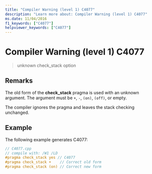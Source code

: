 ```yaml
---
title: "Compiler Warning (level 1) C4077"
description: "Learn more about: Compiler Warning (level 1) C4077"
ms.date: 11/04/2016
f1_keywords: ["C4077"]
helpviewer_keywords: ["C4077"]
---
```

# Compiler Warning (level 1) C4077

> unknown check_stack option

## Remarks

The old form of the **check_stack** pragma is used with an unknown argument. The argument must be `+`, `-`, `(on)`, `(off)`, or empty.

The compiler ignores the pragma and leaves the stack checking unchanged.

## Example

The following example generates C4077:

```cpp
// C4077.cpp
// compile with: /W1 /LD
#pragma check_stack yes // C4077
#pragma check_stack +    // Correct old form
#pragma check_stack (on) // Correct new form
```
